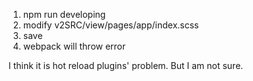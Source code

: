 1. npm run developing
2. modify v2SRC/view/pages/app/index.scss
3. save
4. webpack will throw error

I think it is hot reload plugins' problem. But I am not sure.